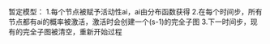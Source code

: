暂定模型：
1.每个节点被赋予活动性ai，ai由分布函数获得
2.在每个时间步，所有节点都有ai的概率被激活，激活时会创建一个(s-1)的完全子图
3.下一时间步，现有的完全子图被清空，重新开始过程

